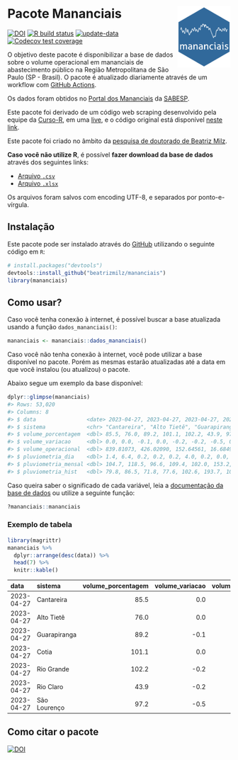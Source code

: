 
<!-- README.md is generated from README.Rmd. Please edit that file -->

# Pacote Mananciais <img src="man/figures/hexlogo.png" align="right" width = "120px"/>

<!-- badges: start -->

[![DOI](https://zenodo.org/badge/DOI/10.5281/zenodo.4733056.svg)](https://doi.org/10.5281/zenodo.4733056)
[![R build
status](https://github.com/beatrizmilz/mananciais/workflows/R-CMD-check/badge.svg)](https://github.com/beatrizmilz/mananciais/actions)
[![update-data](https://github.com/beatrizmilz/mananciais/actions/workflows/2-update_data.yaml/badge.svg)](https://github.com/beatrizmilz/mananciais/actions/workflows/2-update_data.yaml)
[![Codecov test
coverage](https://codecov.io/gh/beatrizmilz/mananciais/branch/master/graph/badge.svg)](https://codecov.io/gh/beatrizmilz/mananciais?branch=master)
<!-- badges: end -->

O objetivo deste pacote é disponibilizar a base de dados sobre o volume
operacional em mananciais de abastecimento público na Região
Metropolitana de São Paulo (SP - Brasil). O pacote é atualizado
diariamente através de um workflow com [GitHub
Actions](https://github.com/beatrizmilz/mananciais/actions).

Os dados foram obtidos no [Portal dos
Mananciais](http://mananciais.sabesp.com.br/Situacao) da
[SABESP](http://site.sabesp.com.br/site/Default.aspx).

Este pacote foi derivado de um código web scraping desenvolvido pela
equipe da [Curso-R](https://www.curso-r.com/), em uma
[live](https://youtu.be/jvZIxrMmOcQ), e o código original está
disponível [neste
link](https://github.com/curso-r/lives/blob/master/drafts/20200730_scraper_sabesp.R).

Este pacote foi criado no âmbito da [pesquisa de doutorado de Beatriz
Milz](https://beatrizmilz.github.io/tese/).

**Caso você não utilize R**, é possível **fazer download da base de
dados** através dos seguintes links:

- [Arquivo
  `.csv`](https://github.com/beatrizmilz/mananciais/raw/master/inst/extdata/mananciais.csv)
- [Arquivo
  `.xlsx`](https://github.com/beatrizmilz/mananciais/blob/master/inst/extdata/mananciais.xlsx?raw=true)

Os arquivos foram salvos com encoding UTF-8, e separados por
ponto-e-vírgula.

## Instalação

Este pacote pode ser instalado através do [GitHub](https://github.com/)
utilizando o seguinte código em `R`:

``` r
# install.packages("devtools")
devtools::install_github("beatrizmilz/mananciais")
library(mananciais)
```

## Como usar?

Caso você tenha conexão à internet, é possível buscar a base atualizada
usando a função `dados_mananciais()`:

``` r
mananciais <- mananciais::dados_mananciais() 
```

Caso você não tenha conexão à internet, você pode utilizar a base
disponível no pacote. Porém as mesmas estarão atualizadas até a data em
que você instalou (ou atualizou) o pacote.

Abaixo segue um exemplo da base disponível:

``` r
dplyr::glimpse(mananciais)
#> Rows: 53,020
#> Columns: 8
#> $ data                <date> 2023-04-27, 2023-04-27, 2023-04-27, 2023-04-27, 2…
#> $ sistema             <chr> "Cantareira", "Alto Tietê", "Guarapiranga", "Cotia…
#> $ volume_porcentagem  <dbl> 85.5, 76.0, 89.2, 101.1, 102.2, 43.9, 97.2, 85.5, …
#> $ volume_variacao     <dbl> 0.0, 0.0, -0.1, 0.0, -0.2, -0.2, -0.5, 0.0, -0.1, …
#> $ volume_operacional  <dbl> 839.81073, 426.02090, 152.64561, 16.68492, 114.679…
#> $ pluviometria_dia    <dbl> 1.4, 6.4, 0.2, 0.2, 0.2, 4.0, 0.2, 0.0, 0.1, 0.0, …
#> $ pluviometria_mensal <dbl> 104.7, 118.5, 96.6, 109.4, 102.0, 153.2, 116.8, 10…
#> $ pluviometria_hist   <dbl> 79.8, 86.5, 71.8, 77.6, 102.6, 193.7, 109.7, 79.8,…
```

Caso queira saber o significado de cada variável, leia a [documentação
da base de
dados](https://beatrizmilz.github.io/mananciais/reference/mananciais.html)
ou utilize a seguinte função:

``` r
?mananciais::mananciais
```

### Exemplo de tabela

``` r
library(magrittr)
mananciais %>% 
  dplyr::arrange(desc(data)) %>% 
  head(7) %>%
  knitr::kable()
```

| data       | sistema      | volume_porcentagem | volume_variacao | volume_operacional | pluviometria_dia | pluviometria_mensal | pluviometria_hist |
|:-----------|:-------------|-------------------:|----------------:|-------------------:|-----------------:|--------------------:|------------------:|
| 2023-04-27 | Cantareira   |               85.5 |             0.0 |          839.81073 |              1.4 |               104.7 |              79.8 |
| 2023-04-27 | Alto Tietê   |               76.0 |             0.0 |          426.02090 |              6.4 |               118.5 |              86.5 |
| 2023-04-27 | Guarapiranga |               89.2 |            -0.1 |          152.64561 |              0.2 |                96.6 |              71.8 |
| 2023-04-27 | Cotia        |              101.1 |             0.0 |           16.68492 |              0.2 |               109.4 |              77.6 |
| 2023-04-27 | Rio Grande   |              102.2 |            -0.2 |          114.67957 |              0.2 |               102.0 |             102.6 |
| 2023-04-27 | Rio Claro    |               43.9 |            -0.2 |            6.00427 |              4.0 |               153.2 |             193.7 |
| 2023-04-27 | São Lourenço |               97.2 |            -0.5 |           86.34397 |              0.2 |               116.8 |             109.7 |

## Como citar o pacote

[![DOI](https://zenodo.org/badge/DOI/10.5281/zenodo.4733056.svg)](https://doi.org/10.5281/zenodo.4733056)
